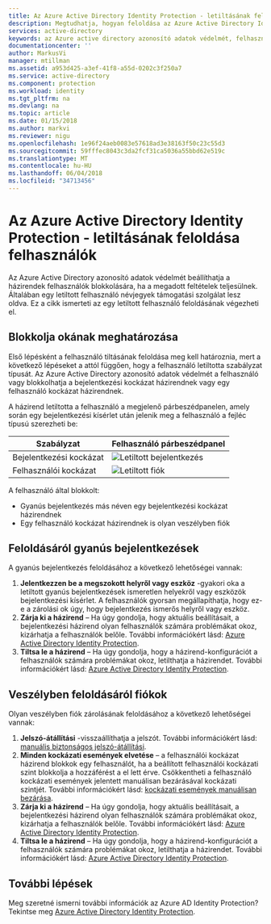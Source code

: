 ```yaml
---
title: Az Azure Active Directory Identity Protection - letiltásának feloldása felhasználók |} Microsoft Docs
description: Megtudhatja, hogyan feloldása az Azure Active Directory Identity Protection-házirend által blokkolt felhasználóknak.
services: active-directory
keywords: az Azure active directory azonosító adatok védelmét, felhasználó tiltásának feloldása
documentationcenter: ''
author: MarkusVi
manager: mtillman
ms.assetid: a953d425-a3ef-41f8-a55d-0202c3f250a7
ms.service: active-directory
ms.component: protection
ms.workload: identity
ms.tgt_pltfrm: na
ms.devlang: na
ms.topic: article
ms.date: 01/15/2018
ms.author: markvi
ms.reviewer: nigu
ms.openlocfilehash: 1e96f24aeb0083e57618ad3e38163f50c23c55d3
ms.sourcegitcommit: 59fffec8043c3da2fcf31ca5036a55bbd62e519c
ms.translationtype: MT
ms.contentlocale: hu-HU
ms.lasthandoff: 06/04/2018
ms.locfileid: "34713456"
---
```

# <a name="azure-active-directory-identity-protection---how-to-unblock-users"></a>Az Azure Active Directory Identity Protection - letiltásának feloldása felhasználók
Az Azure Active Directory azonosító adatok védelmét beállíthatja a házirendek felhasználók blokkolására, ha a megadott feltételek teljesülnek. Általában egy letiltott felhasználó névjegyek támogatási szolgálat lesz oldva. Ez a cikk ismerteti az egy letiltott felhasználó feloldásának végezheti el.

## <a name="determine-the-reason-for-blocking"></a>Blokkolja okának meghatározása
Első lépésként a felhasználó tiltásának feloldása meg kell határoznia, mert a következő lépéseket a attól függően, hogy a felhasználó letiltotta szabályzat típusát.
Az Azure Active Directory azonosító adatok védelmét a felhasználó vagy blokkolhatja a bejelentkezési kockázat házirendnek vagy egy felhasználó kockázat házirendnek.

A házirend letiltotta a felhasználó a megjelenő párbeszédpanelen, amely során egy bejelentkezési kísérlet után jelenik meg a felhasználó a fejléc típusú szerezheti be:

| Szabályzat | Felhasználó párbeszédpanel |
| --- | --- |
| Bejelentkezési kockázat |![Letiltott bejelentkezés](./media/active-directory-identityprotection-unblock-howto/02.png) |
| Felhasználói kockázat |![Letiltott fiók](./media/active-directory-identityprotection-unblock-howto/104.png) |

A felhasználó által blokkolt:

* Gyanús bejelentkezés más néven egy bejelentkezési kockázat házirendnek
* Egy felhasználó kockázat házirendnek is olyan veszélyben fiók

## <a name="unblocking-suspicious-sign-ins"></a>Feloldásáról gyanús bejelentkezések
A gyanús bejelentkezés feloldásához a következő lehetőségei vannak:

1. **Jelentkezzen be a megszokott helyről vagy eszköz** -gyakori oka a letiltott gyanús bejelentkezések ismeretlen helyekről vagy eszközök bejelentkezési kísérlet. A felhasználók gyorsan megállapíthatja, hogy ez-e a zárolási ok úgy, hogy bejelentkezés ismerős helyről vagy eszköz.
2. **Zárja ki a házirend** – Ha úgy gondolja, hogy aktuális beállításait, a bejelentkezési házirend olyan felhasználók számára problémákat okoz, kizárhatja a felhasználók belőle. További információkért lásd: [Azure Active Directory Identity Protection](active-directory-identityprotection.md).
3. **Tiltsa le a házirend** – Ha úgy gondolja, hogy a házirend-konfigurációt a felhasználók számára problémákat okoz, letilthatja a házirendet. További információkért lásd: [Azure Active Directory Identity Protection](active-directory-identityprotection.md).

## <a name="unblocking-accounts-at-risk"></a>Veszélyben feloldásáról fiókok
Olyan veszélyben fiók zárolásának feloldásához a következő lehetőségei vannak:

1. **Jelszó-átállítási** -visszaállíthatja a jelszót. További információkért lásd: [manuális biztonságos jelszó-átállítási](active-directory-identityprotection.md#manual-secure-password-reset).
2. **Minden kockázati események elvetése** – a felhasználói kockázat házirend blokkok egy felhasználót, ha a beállított felhasználói kockázati szint blokkolja a hozzáférést a el lett érve. Csökkentheti a felhasználó kockázati események jelentett manuálisan bezárásával kockázati szintjét. További információkért lásd: [kockázati események manuálisan bezárása](active-directory-identityprotection.md#closing-risk-events-manually).
3. **Zárja ki a házirend** – Ha úgy gondolja, hogy aktuális beállításait, a bejelentkezési házirend olyan felhasználók számára problémákat okoz, kizárhatja a felhasználók belőle. További információkért lásd: [Azure Active Directory Identity Protection](active-directory-identityprotection.md).
4. **Tiltsa le a házirend** – Ha úgy gondolja, hogy a házirend-konfigurációt a felhasználók számára problémákat okoz, letilthatja a házirendet. További információkért lásd: [Azure Active Directory Identity Protection](active-directory-identityprotection.md).

## <a name="next-steps"></a>További lépések
 Meg szeretné ismerni további információk az Azure AD Identity Protection? Tekintse meg [Azure Active Directory Identity Protection](active-directory-identityprotection.md).
